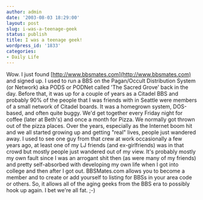```yaml
---
author: admin
date: '2003-08-03 18:29:00'
layout: post
slug: i-was-a-teenage-geek
status: publish
title: I was a teenage geek!
wordpress_id: '1833'
categories:
- Daily Life
---
```


Wow. I just found [http://www.bbsmates.com](http://www.bbsmates.com) and
signed up. I used to run a BBS on the Pagan/Occult Distribution System
(or Network) aka PODS or PODNet called 'The Sacred Grove' back in the
day. Before that, it was up for a couple of years as a Citadel BBS and
probably 90% of the people that I was friends with in Seattle were
members of a small network of Citadel boards. It was a homegrown system,
DOS-based, and often quite buggy. We'd get together every Friday night
for coffee (later at Beth's) and once a month for Pizza. We normally got
thrown out of the pizza places. Over the years, especially as the
Internet boom hit and we all started growing up and getting "real"
lives, people just wandered away. I used to see one guy from that crew
at work occasionally a few years ago, at least one of my LJ friends (and
ex-girlfriends) was in that crowd but mostly people just wandered out of
my view. It's probably mostly my own fault since I was an arrogant shit
then (as were many of my friends) and pretty self-absorbed with
developing my own life when I got into college and then after I got out.
BBSMates.com allows you to become a member and to create or add yourself
to listing for BBSs in your area code or others. So, it allows all of
the aging geeks from the BBS era to possibly hook up again. I bet we're
all fat. ;-)
